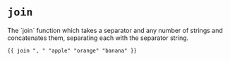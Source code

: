 # `join`

The ´join´ function which takes a separator and any number of strings and concatenates them, separating each with the separator string.

```
{{ join ", " "apple" "orange" "banana" }}
```
